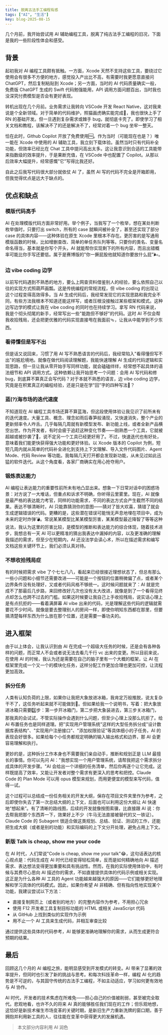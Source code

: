 ```yaml
---
title: 脱离古法手工编程有感
tags: ["AI", "生活"]
key: blog-2025-08-15
---
```


几个月前，我开始尝试用 AI 辅助编程工具，脱离了纯古法手工编程的旧况，下面是我的一些阶段性体会和感受。

## 背景

起初我对 AI 编程工具颇有抵触。一方面，Xcode 天然不支持这些工具，要绕过它使用会有很多不方便的地方，感觉投入产出比不高，有需要时我更愿意直接问 ChatGPT，然后复制粘贴到 Xcode；另一方面，当时的 AI 代码质量确实一般，免费版 ChatGPT 生成的 Swift 代码勉强能用，API 调用方面问题百出，当时我也没深究付费模型是否会有更好表现。

转机出现在几个月前。业务需求让我转向 VSCode 开发 React Native，这对我来说是个全新领域。对于简单的代码维护，照猫画虎确实能完成🐯，我也很快上手了 RN 的基础开发。但一旦遇到复杂需求或棘手 bug，就彻底卡壳了。即使学习了相关文档和教程，该解决不了的还是解决不了，经常对着一个 bug 坐牢一整天。

恰在此时，Github Copilot 开放了免费使用🆓。作为当时（可能现在也是？）唯一能在 Xcode 中使用的 AI 辅助工具，我立刻下载体验。虽然当时只有代码补全功能，但效率已经比在 Chat 工具中提问高出太多。这让我意识到合适的工具能带来指数级的效率提升，于是果断充值，在 VSCode 中也配置了 Copilot。从那以后效率大幅提升，经常感慨"它"写得比我还好。

自此之后我写代码很大部分就依仗 AI 了，虽然 AI 写的代码不完全是开箱即用，但我觉得优点是远大于缺点的。

## 优点和缺点

### 模版代码高手

AI 在处理模版代码方面非常好用。举个例子，当我写了一个枚举，想在某处判断枚举值时，只要打出 switch，所有的 case 就瞬间被补全了，甚至还实现了部分 case 的具体内容——这种体验在原生 Xcode 里根本不存在。更厉害的是写通用模版函数的时候，比如增删查改、简单的单任务队列等等。只要你的类名、变量名命名得当，基本就是你写个开头，AI 就能帮你实现剩下的所有内容，而且出错概率可能比你手写还要低。属于是赛博版的"你一撅屁股他就知道你要放什么屁"🌬️。

### 边 vibe coding 边学

以前写代码遇到不熟悉的地方，要么上网查资料借鉴别人的经验，要么依照自己以往的实现方式照葫芦画瓢。这是传统编程的常规流程，但 vibe coding 的出现让这个过程变得高效得多。当 AI 生成代码后，我经常发现它的实现思路和我完全不同，有些方法我根本不知道还能这样写，或者压根没接触过某些框架和模式。这种边写边学的模式让我在 vibe coding 的同时也在持续学习。拿写 RN 代码来说，我是个彻头彻尾的新手，经常写出一些"能跑但不够好"的代码。这时 AI 不仅会帮我收拾残局，还会把更优雅的代码实现直接甩在我面前🩴，让我从中能学到不少东西。

### 看得懂但是写不出

但是话又说回来，习惯了用 AI 写不熟悉语言的代码后，我经常陷入"看得懂但写不出"的尴尬境地。就像在做代码阅读理解题，我能快速理解 AI 生成的代码逻辑和实现思路，但一旦让我从零开始手写同样功能，就会磕磕绊绊，经常想不起具体的语法细节和 API 调用方式。这种依赖让我开始思考一个问题：会用 AI 写代码和修 bug，到底算不算真正会写代码？对于本就不熟悉的语言，边 vibe coding 边学，究竟是在积累真正的编程经验，还是只是在学"回"字的四种写法🫘？

### 蓝(?)海市场的迭代速度

不知道现在 AI 编程工具市场还算不算蓝海，但这段使用体验让我见识了前所未有的迭代速度。大量工具、概念、理念如雨后春笋般涌现，又快速消失，整个产业的更新频率令人咋舌。几乎每隔几周就有新模型发布、新功能上线，或者全新产品横空出世。作为开发者，有时会疲于追赶这种变化节奏——刚熟悉一个工具，它就被超越或被抄袭了🤡，说不定另一个工具已经更好用了。不过，快速迭代也有好处，意味着我们能更快获得强大功能和更好体验。以 Xcode 版本的 Copilot 为例，短短几周内就从简单的代码补全进化到支持上下文理解、导入文件代码图片、Agent Mode、代码 Review 等功能。我每隔几天打开都会发现新功能，从未见过如此迅猛的软件迭代。从这个角度看，各家厂商确实在用心抢夺用户。


### 锻炼表达能力

AI 编程让表达能力的重要性前所未有地凸显出来。想象一下日常对话中的困惑场景：对方说了一大堆话，但重点和诉求不明确，你听得云里雾里。现在，AI 就像是最严格的表达能力考官，同样的功能需求，不同的表达方式会产生截然不同的结果。表达不够清晰时，AI 只能靠猜测你的意图——猜对了皆大欢喜，猜错了就会生成逻辑错误的代码。更糟的是，这些潜在错误可能悄无声息地埋在项目中，成为未来的定时炸弹💣。常说某某模型比某某模型厉害，某某模型最近降智了等等这种说法，我认为这里的厉害比较，是模型的推断和表达能力的综合体现，随着技术进步，我想总有一天 AI 可以更精准的猜出我表达中漏掉的内容，以及更准确的理解我描述的需求，但至少在短期内，AI 还没法学会读心术，所以在描述需求和编写文档这些关键环节上，我们必须认真对待。

### 不想收拾残局症

有的时候把需求 vibe 了个七七八八，看起来已经很接近理想状态了，但总有那么一些小问题和小细节还需要改进——可能是一个按钮的位置稍微偏了点，或者某个边界条件没有处理好，又或者代码风格不够统一。这时候问题就来了：AI 就是完成不了那最后几步路，来回修改好几次也没有太大改进，就像是到了一个看得见终点却怎么也跨不过去的门槛。如果这时候要让我自己上手收拾残局，说实话心理上是有点抗拒的——看着满屏幕 AI vibe 出来的代码，光是理解这些代码的逻辑就需要花不少时间。就像是要去整理别人的房间一样，即使你明知东西都在那里，但要搞清楚每样东西为什么放在那个位置，还是需要一番功夫的。

## 进入框架

由于以上体会，让我认识到由 AI 在完成一个超级大任务的时候，还是会有各种各样的问题，而正常人不会或者说无法去看几千行 vc 出来的变更。所以目前来说，在使用 AI 的时候，我认为还是需要在自己的脑子里有一个大概的框架，让 AI 在框架里完成一个又一个的模块化任务，这样分配工作更加合理也更加可控，让流程更加高效。

### 拆分任务

人类有认知负荷的上限，如果你让我把大象放进冰箱，我肯定万般推脱，说太复杂干不了，这任务听起来就不可能做到🤯。但如果给我一个说明书，写着：把大象放进冰箱只需要3️⃣步：第一步开冰箱门，第二步把大象装进去，第三步关冰箱门，那我真的会试试，不管实际操作会遇到什么问题，但至少心理上没那么抗拒了。给 AI 布置任务也是同样道理。把"实现用户管理系统"这样的大型任务拆分成"设计数据库表结构"、"实现用户注册接口"、"添加权限验证"等具体细小的子任务，AI 的表现会好很多。如果给每个小任务都规定明确的输入输出格式和边界，那 AI 会更容易理解和执行。

更妙的是，这种拆分工作本身也不需要我们亲自动手，推断和规划正是 LLM 最擅长的事情。你可以先问 AI："我想实现一个用户管理系统，请帮我把这个需求拆分成具体的开发步骤。"AI 会给出一个详细的任务清单，然后你再逐个让它完成。这样既提高了效率，又能让开发者对整个需求有更深入的思考和把控。Claude Code 的 Plan Mode 可以用 opus 模型来规划，而用更便宜的模型来写代码，值得一试。

这个过程可以总结成一份任务相关的开发大纲，保存在项目文件夹里作为参考，之后即使你失去了第一次总结大纲的上下文，后面也可以利用这份大纲让 AI 快速地“想起来”。有了清晰的路线图，后续的开发就像按图索骥，比直接跟 AI 说：你去帮我把那个东西弄一下，效果好上不少（牛马无法直接被替代的又一铁证）。Claude Code 的 Subagent 很适合做这类规划、总结、验证、测试的工作，还能把生成大纲（或者是别的功能）和实际编码的上下文分开处理，避免占用上下文。

### 新版 Talk is cheap, show me your code

在 AI 时代，人们常说"Code is cheap, show me your talk"😂，这句话表达的核心观点是：代码生成在 AI 时代已经变得轻松简单，反而是如何精确地向 AI 描述需求、表达想法变得更加重要和具有挑战性。然而，在我的实际使用体验中，有时候与其费尽心思向 AI 描述你的需求，不如直接提供具体的代码示例或相关实现。这正是为什么各种 AI 工具的 Agent 功能越来越强大的原因——它们能够更好地理解和学习具体的代码模式。因此，如果你希望 AI 非精确、但有指向性地实现某个功能，我建议尝试以下方法：

- 直接复制网页上（或者别的地方）的完整内容作为参考，不用担心冗余
- 使用 F12 开发者工具复制目标功能的 HTML 或相关 JavaScript 代码
- 从 GitHub 上找到类似的实现作为示例
- 用不止一个 AI 工具来生成代码，并相互审查比较

通过提供这些具体的代码参考，AI 能够更准确地理解你的需求，从而生成更符合预期的结果。

## 最后

回顾这几个月的 AI 编程之旅，能明显感受到开发模式的转变。AI 带来了显著的效率提升，但同时也引发了新的挑战与思考。和每次科技革命一样，编程 AI 化的趋势是不可逆的，与其固守传统的古法手工编程，不如主动适应，学习如何更有效地与 AI 协作。

AI 时代，开发者的技术焦虑在所难免——担心自己的价值被削弱，甚至被完全取代。悲观地看，也许不久的将来 AI 真的能够胜任我们现在的工作；但乐观地想，这恰好是新技术催生市场变革的关键时期，是新旧生产力重新洗牌的窗口期，善于拥抱并利用新工具的人，往往能在变革中获得更大的发展机遇。

> 本文部分内容利用 AI 润色





























